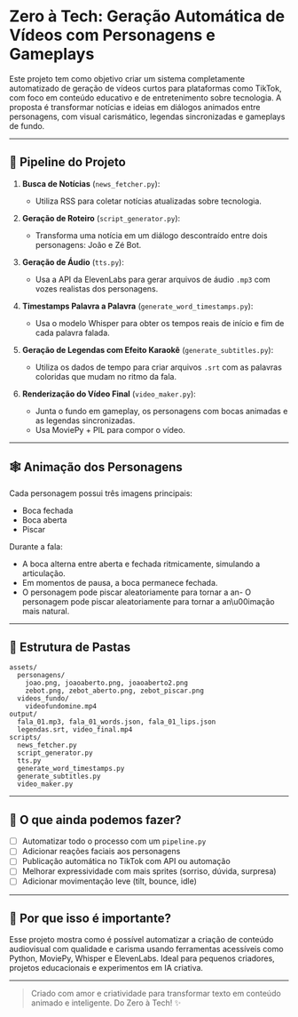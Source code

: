 # Zero à Tech: Geração Automática de Vídeos com Personagens e Gameplays

Este projeto tem como objetivo criar um sistema completamente automatizado de geração de vídeos curtos para plataformas como TikTok, com foco em conteúdo educativo e de entretenimento sobre tecnologia. A proposta é transformar notícias e ideias em diálogos animados entre personagens, com visual carismático, legendas sincronizadas e gameplays de fundo.

---

## 🔄 Pipeline do Projeto

1. **Busca de Notícias** (`news_fetcher.py`):

   * Utiliza RSS para coletar notícias atualizadas sobre tecnologia.

2. **Geração de Roteiro** (`script_generator.py`):

   * Transforma uma notícia em um diálogo descontraído entre dois personagens: João e Zé Bot.

3. **Geração de Áudio** (`tts.py`):

   * Usa a API da ElevenLabs para gerar arquivos de áudio `.mp3` com vozes realistas dos personagens.

4. **Timestamps Palavra a Palavra** (`generate_word_timestamps.py`):

   * Usa o modelo Whisper para obter os tempos reais de início e fim de cada palavra falada.

5. **Geração de Legendas com Efeito Karaokê** (`generate_subtitles.py`):

   * Utiliza os dados de tempo para criar arquivos `.srt` com as palavras coloridas que mudam no ritmo da fala.

6. **Renderização do Vídeo Final** (`video_maker.py`):

   * Junta o fundo em gameplay, os personagens com bocas animadas e as legendas sincronizadas.
   * Usa MoviePy + PIL para compor o vídeo.

---

## 🕸️ Animação dos Personagens

Cada personagem possui três imagens principais:

* Boca fechada
* Boca aberta
* Piscar

Durante a fala:

* A boca alterna entre aberta e fechada ritmicamente, simulando a articulação.
* Em momentos de pausa, a boca permanece fechada.
* O personagem pode piscar aleatoriamente para tornar a an- O personagem pode piscar aleatoriamente para tornar a an\u00imação mais natural.

---

## 📁 Estrutura de Pastas

```
assets/
  personagens/
    joao.png, joaoaberto.png, joaoaberto2.png
    zebot.png, zebot_aberto.png, zebot_piscar.png
  videos_fundo/
    videofundomine.mp4
output/
  fala_01.mp3, fala_01_words.json, fala_01_lips.json
  legendas.srt, video_final.mp4
scripts/
  news_fetcher.py
  script_generator.py
  tts.py
  generate_word_timestamps.py
  generate_subtitles.py
  video_maker.py
```

---

## 🚀 O que ainda podemos fazer?

* [ ] Automatizar todo o processo com um `pipeline.py`
* [ ] Adicionar reações faciais aos personagens
* [ ] Publicação automática no TikTok com API ou automação
* [ ] Melhorar expressividade com mais sprites (sorriso, dúvida, surpresa)
* [ ] Adicionar movimentação leve (tilt, bounce, idle)

---

## 🚀 Por que isso é importante?

Esse projeto mostra como é possível automatizar a criação de conteúdo audiovisual com qualidade e carisma usando ferramentas acessíveis como Python, MoviePy, Whisper e ElevenLabs. Ideal para pequenos criadores, projetos educacionais e experimentos em IA criativa.

---

> Criado com amor e criatividade para transformar texto em conteúdo animado e inteligente. Do Zero à Tech! ✨
